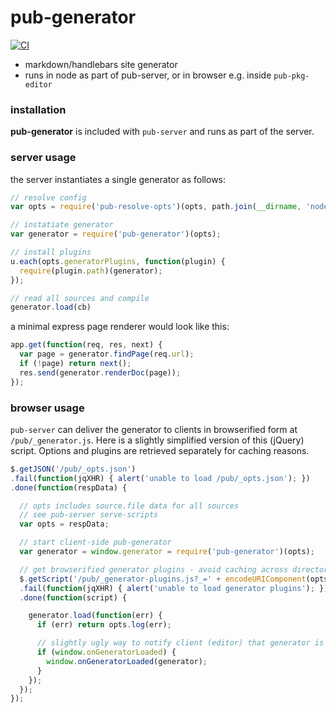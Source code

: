 # pub-generator
[![CI](https://github.com/jldec/pub-generator/workflows/CI/badge.svg)](https://github.com/jldec/pub-generator/actions)

- markdown/handlebars site generator
- runs in node as part of pub-server, or in browser e.g. inside `pub-pkg-editor`

### installation

**pub-generator** is included with `pub-server` and runs as part of the server.

### server usage

the server instantiates a single generator as follows:

```js
// resolve config
var opts = require('pub-resolve-opts')(opts, path.join(__dirname, 'node_modules'));

// instatiate generator
var generator = require('pub-generator')(opts);

// install plugins
u.each(opts.generatorPlugins, function(plugin) {
  require(plugin.path)(generator);
});

// read all sources and compile
generator.load(cb)
```

a minimal express page renderer would look like this:

```js
app.get(function(req, res, next) {
  var page = generator.findPage(req.url);
  if (!page) return next();
  res.send(generator.renderDoc(page));
});
```


### browser usage
`pub-server` can deliver the generator to clients in browserified form at `/pub/_generator.js`.
Here is a slightly simplified version of this (jQuery) script. Options and plugins are retrieved separately for caching reasons.

```js
$.getJSON('/pub/_opts.json')
.fail(function(jqXHR) { alert('unable to load /pub/_opts.json'); })
.done(function(respData) {

  // opts includes source.file data for all sources
  // see pub-server serve-scripts
  var opts = respData;

  // start client-side pub-generator
  var generator = window.generator = require('pub-generator')(opts);

  // get browserified generator plugins - avoid caching across directories
  $.getScript('/pub/_generator-plugins.js?_=' + encodeURIComponent(opts.basedir))
  .fail(function(jqXHR) { alert('unable to load generator plugins'); })
  .done(function(script) {

    generator.load(function(err) {
      if (err) return opts.log(err);

      // slightly ugly way to notify client (editor) that generator is ready
      if (window.onGeneratorLoaded) {
        window.onGeneratorLoaded(generator);
      }
    });
  });
});
```
